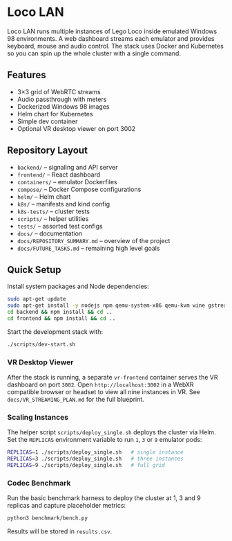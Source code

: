 # Loco LAN

Loco LAN runs multiple instances of Lego Loco inside emulated Windows 98 environments.
A web dashboard streams each emulator and provides keyboard, mouse and audio control.
The stack uses Docker and Kubernetes so you can spin up the whole cluster with a
single command.

## Features
- 3×3 grid of WebRTC streams
- Audio passthrough with meters
- Dockerized Windows 98 images
- Helm chart for Kubernetes
 - Simple dev container
 - Optional VR desktop viewer on port 3002

## Repository Layout
- `backend/` – signaling and API server
- `frontend/` – React dashboard
- `containers/` – emulator Dockerfiles
- `compose/` – Docker Compose configurations
- `helm/` – Helm chart
- `k8s/` – manifests and kind config
- `k8s-tests/` – cluster tests
- `scripts/` – helper utilities
- `tests/` – assorted test configs
- `docs/` – documentation
- `docs/REPOSITORY_SUMMARY.md` – overview of the project
- `docs/FUTURE_TASKS.md` – remaining high level goals

## Quick Setup
Install system packages and Node dependencies:

```bash
sudo apt-get update
sudo apt-get install -y nodejs npm qemu-system-x86 qemu-kvm wine gstreamer1.0-tools pulseaudio docker.io tcpdump
cd backend && npm install && cd ..
cd frontend && npm install && cd ..
```

Start the development stack with:

```bash
./scripts/dev-start.sh
```

### VR Desktop Viewer

After the stack is running, a separate `vr-frontend` container serves the VR
dashboard on port `3002`. Open `http://localhost:3002` in a WebXR compatible
browser or headset to view all nine instances in VR.
See `docs/VR_STREAMING_PLAN.md` for the full blueprint.

### Scaling Instances

The helper script `scripts/deploy_single.sh` deploys the cluster via Helm. Set
the `REPLICAS` environment variable to run `1`, `3` or `9` emulator pods:

```bash
REPLICAS=1 ./scripts/deploy_single.sh   # single instance
REPLICAS=3 ./scripts/deploy_single.sh   # three instances
REPLICAS=9 ./scripts/deploy_single.sh   # full grid
```

### Codec Benchmark

Run the basic benchmark harness to deploy the cluster at 1, 3 and 9 replicas and
capture placeholder metrics:

```bash
python3 benchmark/bench.py
```
Results will be stored in `results.csv`.

